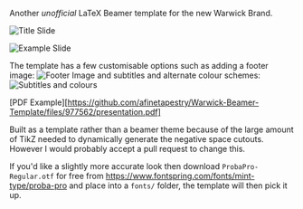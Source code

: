 Another *unofficial* LaTeX Beamer template for the new Warwick Brand.

![Title Slide](https://cloud.githubusercontent.com/assets/1180555/25724522/21639c1a-3114-11e7-948b-179ada36d03d.jpg)

![Example Slide](https://cloud.githubusercontent.com/assets/1180555/25724776/0689576c-3115-11e7-9ef3-7aa30f9f3041.jpg)

The template has a few customisable options such as adding a footer image:
![Footer Image](https://cloud.githubusercontent.com/assets/1180555/25724777/068b70e2-3115-11e7-856e-9ec7fafd4664.jpg)
and subtitles and alternate colour schemes:
![Subtitles and colours](https://cloud.githubusercontent.com/assets/1180555/25724900/7b9324d4-3115-11e7-9518-a106fb7159df.jpg)

[PDF Example][https://github.com/afinetapestry/Warwick-Beamer-Template/files/977562/presentation.pdf]

Built as a template rather than a beamer theme because of the large amount of TikZ needed to dynamically generate the negative space cutouts. However I would probably accept a pull request to change this.

If you'd like a slightly more accurate look then download `ProbaPro-Regular.otf` for free from https://www.fontspring.com/fonts/mint-type/proba-pro and place into a `fonts/` folder, the template will then pick it up.
